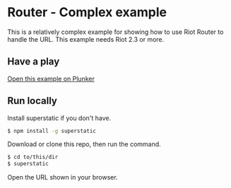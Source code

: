# Router - Complex example

This is a relatively complex example for showing how to use Riot Router to handle the URL. This example needs Riot 2.3 or more.

## Have a play

[Open this example on Plunker](https://riot.js.org/examples/plunker/?app=router-complex)

## Run locally

Install superstatic if you don't have.

```bash
$ npm install -g superstatic
```

Download or clone this repo, then run the command.

```bash
$ cd to/this/dir
$ superstatic
```

Open the URL shown in your browser.
